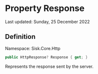 # Property Response
Last updated: Sunday, 25 December 2022

## Definition
Namespace: Sisk.Core.Http

```csharp
public HttpResponse? Response { get; }
```

Represents the response sent by the server.

